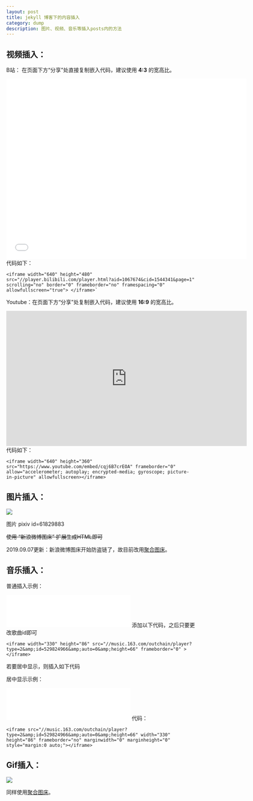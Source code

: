 ```yaml
---
layout: post
title: jekyll 博客下的内容插入
category: dump
description: 图片、视频、音乐等插入posts内的方法
---
```


## 视频插入：

B站：
在页面下方“分享”处直接复制嵌入代码，建议使用 **4:3** 的宽高比。

<iframe width="640" height="480" src="//player.bilibili.com/player.html?aid=1067674&cid=1544341&page=1" scrolling="no" border="0" frameborder="no" framespacing="0" allowfullscreen="true"> </iframe>
代码如下：

```
<iframe width="640" height="480" src="//player.bilibili.com/player.html?aid=1067674&cid=1544341&page=1" scrolling="no" border="0" frameborder="no" framespacing="0" allowfullscreen="true"> </iframe>`
```


Youtube：在页面下方“分享”处复制嵌入代码，建议使用 **16:9** 的宽高比。

<iframe width="640" height="360" src="https://www.youtube.com/embed/cqj6B7crEOA" frameborder="0" allow="accelerometer; autoplay; encrypted-media; gyroscope; picture-in-picture" allowfullscreen></iframe>
代码如下：

```
<iframe width="640" height="360" src="https://www.youtube.com/embed/cqj6B7crEOA" frameborder="0" allow="accelerometer; autoplay; encrypted-media; gyroscope; picture-in-picture" allowfullscreen></iframe>
```


## 图片插入：

<img src="https://ae01.alicdn.com/kf/H59902fe00e904617a8510167fa401089y.png">

图片 pixiv id=61829883

~~使用 “新浪微博图床” 扩展生成HTML即可~~

2019.09.07更新：新浪微博图床开始防盗链了，故目前改用[聚合图床](https://www.superbed.cn/)。


## 音乐插入：

普通插入示例：

<iframe width="330" height="86" src="//music.163.com/outchain/player?type=2&amp;id=529824966&amp;auto=0&amp;height=66" frameborder="0" > </iframe>
添加以下代码，之后只要更改歌曲id即可

```
<iframe width="330" height="86" src="//music.163.com/outchain/player?type=2&amp;id=529824966&amp;auto=0&amp;height=66" frameborder="0" > </iframe>
```

若要居中显示，则插入如下代码

居中显示示例：

<iframe src="//music.163.com/outchain/player?type=2&amp;id=529824966&amp;auto=0&amp;height=66" width="330" height="86" frameborder="no" marginwidth="0" marginheight="0" style="margin:0 auto;"></iframe>
代码：

```
<iframe src="//music.163.com/outchain/player?type=2&amp;id=529824966&amp;auto=0&amp;height=66" width="330" height="86" frameborder="no" marginwidth="0" marginheight="0" style="margin:0 auto;"></iframe>
```



## Gif插入：

<img src="https://ae01.alicdn.com/kf/Haf72a2b136a34afdb5d3cd0de4036f91g.gif">

同样使用[聚合图床](https://www.superbed.cn/)。